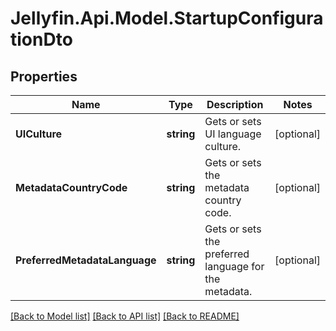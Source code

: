 
# Jellyfin.Api.Model.StartupConfigurationDto

## Properties

Name | Type | Description | Notes
------------ | ------------- | ------------- | -------------
**UICulture** | **string** | Gets or sets UI language culture. | [optional] 
**MetadataCountryCode** | **string** | Gets or sets the metadata country code. | [optional] 
**PreferredMetadataLanguage** | **string** | Gets or sets the preferred language for the metadata. | [optional] 

[[Back to Model list]](../README.md#documentation-for-models)
[[Back to API list]](../README.md#documentation-for-api-endpoints)
[[Back to README]](../README.md)

